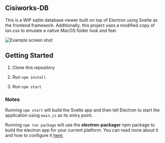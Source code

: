 ## Cisiworks-DB
This is a WIP sqlite database viewer built on top of Electron using Svelte as the frontend framework.
Additionally, this project uses a modified copy of ion.css to emulate a native MacOS folder look and feel.

![Example screen shot](https://github.com/aceriverson/cisiworks-db/imgs/scrns.png?raw=true.png)

## Getting Started

1. Clone this repository

2. Run `npm install`

3. Run `npm start`


### Notes
Running `npm start` will build the Svelte app and then tell Electron to start the application using `main.js` as its entry point.

Running `npm run package` will use the **electron-packager** npm package to build the electron app for your current platform. You can read more about it and how to configure it [here](https://github.com/electron/electron-packager).